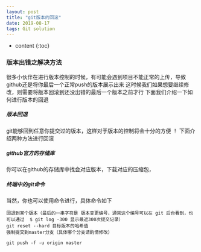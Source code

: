 ```yaml
---
layout: post
title: "git版本的回滚"
date: 2019-08-17 
tags: Git solution 
---
```






* content
{:toc}






### 版本出错之解决方法

很多小伙伴在进行版本控制的时候，有可能会遇到项目不能正常的上传，导致github还是将你最后一个正常push的版本展示出来
这时候我们如果想要继续修改，则需要将版本回滚到还没出错的最后一个版本之前才行
下面我们介绍一下如何进行版本的回退

##### 版本回退
git能够回到任意你提交过的版本，这样对于版本的控制将会十分的方便   ！
下面介绍两种方法进行回滚

##### github官方的存储库
你可以在github的存储库中找会对应版本，下载对应的压缩包，

##### 终端中的git命令
当然，你也可以使用命令进行，具体命令如下
```
回退到某个版本（最后的一串字符是 版本变更编号，通常这个编号可以在 git 后台看到，也可以通过  $ git log -300 显示最近300次提交记录）
git reset --hard 目标版本的哈希值 
强制提交到master分支（具体哪个分支请酌情修改）

git push -f -u origin master
```


